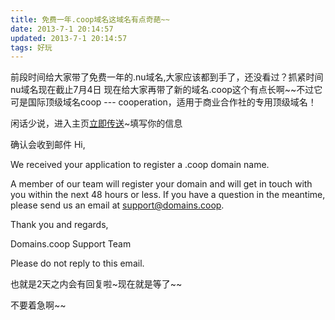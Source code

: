 ```yaml
---
title: 免费一年.coop域名这域名有点奇葩~~
date: 2013-7-1 20:14:57
updated: 2013-7-1 20:14:57
tags: 好玩
---
```

前段时间给大家带了免费一年的.nu域名,大家应该都到手了，还没看过？抓紧时间nu域名现在截止7月4日
现在给大家再带了新的域名.coop这个有点长啊~~不过它可是国际顶级域名coop --- cooperation，适用于商业合作社的专用顶级域名！
<!-- more --> 
闲话少说，进入主页[立即传送](http://www.domains.coop/registercoop/registration-form/)~填写你的信息

确认会收到邮件
Hi,

We received your application to register a .coop domain name.

A member of our team will register your domain and will get in touch with you within the next 48 hours or less.  If you have a question in the meantime, please send us an email at support@domains.coop.

Thank you and regards, 

Domains.coop 
Support Team

Please do not reply to this email.

也就是2天之内会有回复啦~现在就是等了~~

不要着急啊~~